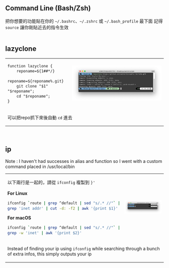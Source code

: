 Command Line (Bash/Zsh)
------
把你想要的功能貼在你的 `~/.bashrc`、`~/.zshrc` 或 `~/.bash_profile` 最下面
記得 `source` 讓你剛貼近去的指令生效
<br>
<br>
## lazyclone
<table>
<tr>
<td>
  
  ```shell
  function lazyclone {
      reponame=${1##*/}
      reponame=${reponame%.git}
      git clone "$1" "$reponame";
      cd "$reponame";
  }
  ```
</td>
<td>
<img src="/images/lazyclone.png"</img>
</td>
</tr>
<tr>
<td colspan="2">

  可以把repo抓下來後自動 `cd` 進去
</td>
</tr>
</table>

<br>

## ip
Note : I haven't had successes in alias and function so I went with a custom command placed in /usr/local/bin
<table>
<tr>
<td>
  
  以下兩行是一起的，請從 `ifconfig` 複製到 `}'`
  <br>
  <br>
  **For Linux**
  ```bash
  ifconfig `route | grep ^default | sed "s/.* //"` |
  grep 'inet addr' | cut -d: -f2 | awk '{print $1}'
  ```
  
  **For macOS**
  ```bash
  ifconfig `route | grep ^default | sed "s/.* //"` |
  grep -w 'inet' | awk '{print $2}'
  ```
</td>
<td>
<img src="/images/ip.png"</img>
</td>
</tr>
<tr>
<td colspan="2">

  Instead of finding your ip using `ifconfig` while searching through a bunch of extra infos, this simply outputs your ip
</td>
</tr>
</table>
